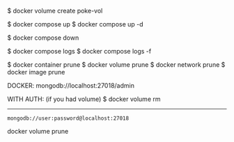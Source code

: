 $ docker volume create poke-vol

$ docker compose up
$ docker compose up -d

$ docker compose down

$ docker compose logs
$ docker compose logs -f


<!-- Clear all -->
$ docker container prune
$ docker volume prune
$ docker network prune
$ docker image prune

DOCKER:
    mongodb://localhost:27018/admin

WITH AUTH:
(if you had volume)
    $ docker volume rm <name>
_________________________________
    mongodb://user:password@localhost:27018

docker volume prune